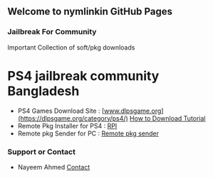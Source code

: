 ## Welcome to nymlinkin GitHub Pages


### Jailbreak For Community

Important Collection of soft/pkg downloads




# PS4 jailbreak community Bangladesh


- PS4 Games Download Site : [www.dlpsgame.org](https://dlpsgame.org/category/ps4/) [How to Download Tutorial](https://youtu.be/0ZUXd5vu7ps?list=LL)
- Remote Pkg Installer for PS4 : [RPI](https://mega.nz/file/2dN1XajB#Z5fXyFoKOXFI_ujgGoCZfFFy5nyn7OWo6vF6h_HmWhQ)
- Remote pkg Sender for PC : [Remote pkg sender](https://github.com/iref-use/ps4-remote-pkg-sender/releases)











### Support or Contact

- Nayeem Ahmed
[Contact](https://www.facebook.com/nymlinkin/)

